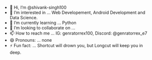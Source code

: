 - 👋 Hi, I’m @shivank-singh100
- 👀 I’m interested in ... Web Developement, Android Development and Data Science.
- 🌱 I’m currently learning ... Python
- 💞️ I’m looking to collaborate on ... 
- 📫 How to reach me ... IG: genratorrex100, Discord: @genratorrex_e7
- 😄 Pronouns: ... none
- ⚡ Fun fact: ... Shortcut will drown you, but Longcut will keep you in deep.

<!---
shivank-singh100/shivank-singh100 is a ✨ special ✨ repository because its `README.md` (this file) appears on your GitHub profile.
You can click the Preview link to take a look at your changes.
--->
